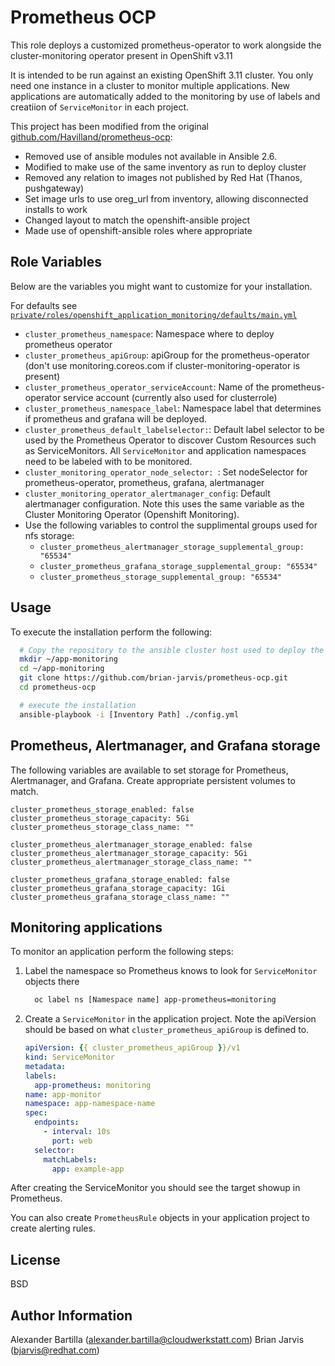 # Prometheus OCP

This role deploys a customized prometheus-operator to work alongside the cluster-monitoring operator present in OpenShift v3.11

It is intended to be run against an existing OpenShift 3.11 cluster.  You only need one instance in a cluster to monitor multiple applications.  New applications are automatically added to the monitoring by use of labels and creatiion of `ServiceMonitor` in each project.

This project has been modified from the original [github.com/Havilland/prometheus-ocp](https://github.com/Havilland/prometheus-ocp):
  + Removed use of ansible modules not available in Ansible 2.6.
  + Modified to make use of the same inventory as run to deploy cluster
  + Removed any relation to images not published by Red Hat (Thanos, pushgateway)
  + Set image urls to use oreg_url from inventory, allowing disconnected installs to work
  + Changed layout to match the openshift-ansible project
  + Made use of openshift-ansible roles where appropriate


## Role Variables
Below are the variables you might want to customize for your installation.

For defaults see [`private/roles/openshift_application_monitoring/defaults/main.yml`](private/roles/openshift_application_monitoring/defaults/main.yml)

* `cluster_prometheus_namespace`: Namespace where to deploy prometheus operator
* `cluster_prometheus_apiGroup`: apiGroup for the prometheus-operator (don't use monitoring.coreos.com if cluster-monitoring-operator is present)
* `cluster_prometheus_operator_serviceAccount`: Name of the prometheus-operator service account (currently also used for clusterrole)
* `cluster_prometheus_namespace_label`: Namespace label that determines if prometheus and grafana will be deployed.  
* `cluster_prometheus_default_labelselector:`: Default label selector to be used by the Prometheus Operator to discover Custom Resources such as ServiceMonitors.  All `ServiceMonitor` and application namespaces need to be labeled with to be monitored.
* `cluster_monitoring_operator_node_selector: `: Set nodeSelector for prometheus-operator, prometheus, grafana, alertmanager
* `cluster_monitoring_operator_alertmanager_config`: Default alertmanager configuration.  Note this uses the same variable as the Cluster Monitoring Operator (Openshift Monitoring).
* Use the following variables to control the supplimental groups used for nfs storage:
  * `cluster_prometheus_alertmanager_storage_supplemental_group: "65534"`
  * `cluster_prometheus_grafana_storage_supplemental_group: "65534"`
  * `cluster_prometheus_storage_supplemental_group: "65534"`
  

## Usage
To execute the installation perform the following:

``` bash
  # Copy the repository to the ansible cluster host used to deploy the cluster
  mkdir ~/app-monitoring
  cd ~/app-monitoring
  git clone https://github.com/brian-jarvis/prometheus-ocp.git
  cd prometheus-ocp

  # execute the installation
  ansible-playbook -i [Inventory Path] ./config.yml
```

## Prometheus, Alertmanager, and Grafana storage
The following variables are available to set storage for Prometheus, Alertmanager, and Grafana.  Create appropriate persistent volumes to match.

```
cluster_prometheus_storage_enabled: false
cluster_prometheus_storage_capacity: 5Gi
cluster_prometheus_storage_class_name: ""

cluster_prometheus_alertmanager_storage_enabled: false
cluster_prometheus_alertmanager_storage_capacity: 5Gi
cluster_prometheus_alertmanager_storage_class_name: ""

cluster_prometheus_grafana_storage_enabled: false
cluster_prometheus_grafana_storage_capacity: 1Gi
cluster_prometheus_grafana_storage_class_name: ""
```

## Monitoring applications
To monitor an application perform the following steps:
1. Label the namespace so Prometheus knows to look for `ServiceMonitor` objects there
    ``` bash
      oc label ns [Namespace name] app-prometheus=monitoring
    ```

2. Create a `ServiceMonitor` in the application project.
Note the apiVersion should be based on what `cluster_prometheus_apiGroup` is defined to.

    ``` yaml
    apiVersion: {{ cluster_prometheus_apiGroup }}/v1
    kind: ServiceMonitor
    metadata:
    labels:
      app-prometheus: monitoring
    name: app-monitor
    namespace: app-namespace-name
    spec:
      endpoints:
        - interval: 10s
          port: web
      selector:
        matchLabels:
          app: example-app
    ```

After creating the ServiceMonitor you should see the target showup in Prometheus.

You can also create `PrometheusRule` objects in your application project to create alerting rules.

## License

BSD

## Author Information

Alexander Bartilla (alexander.bartilla@cloudwerkstatt.com)
Brian Jarvis (bjarvis@redhat.com)

